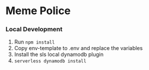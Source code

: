 # Meme Police


### Local Development
1. Run `npm install`
2. Copy env-template to .env and replace the variables
3. Install the sls local dynamodb plugin
4. `serverless dynamodb install`
